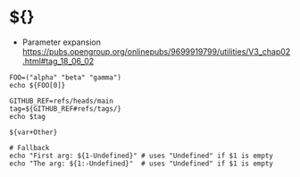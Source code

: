# ${}

- Parameter expansion <https://pubs.opengroup.org/onlinepubs/9699919799/utilities/V3_chap02.html#tag_18_06_02>

```shell
FOO=("alpha" "beta" "gamma")
echo ${FOO[0]}
```

```shell
GITHUB_REF=refs/heads/main
tag=${GITHUB_REF#refs/tags/}
echo $tag
```

```shell
${var+Other}
```

```shell
# Fallback
echo "First arg: ${1-Undefined}" # uses "Undefined" if $1 is empty
echo "The arg: ${1:-Undefined}"  # uses "Undefined" if $1 is empty
```
